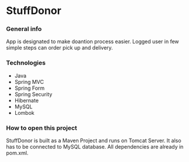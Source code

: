 # StuffDonor

### General info

App is designated to make doantion process easier. Logged user in few simple steps can order pick up and delivery.

### Technologies

- Java
- Spring MVC
- Spring Form
- Spring Security
- Hibernate
- MySQL
- Lombok

### How to open this project

StuffDonor is built as a Maven Project and runs on Tomcat Server. It also has to be connected to MySQL database. All dependencies are already in pom.xml.
